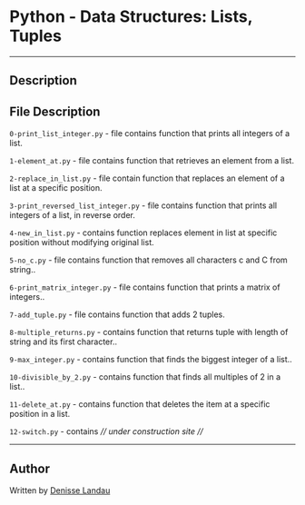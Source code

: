 # Python - Data Structures: Lists, Tuples
---

## Description

###

## File Description

``0-print_list_integer.py`` - file contains function that prints all integers of a list.

``1-element_at.py`` - file contains function that retrieves an element from a list.

``2-replace_in_list.py`` - file contain function that replaces an element of a list at a specific position.

``3-print_reversed_list_integer.py`` - file contains function that prints all integers of a list, in reverse order.

``4-new_in_list.py`` - contains function replaces element in list at specific position without modifying original list.

``5-no_c.py`` - file contains function that removes all characters c and C from string..

``6-print_matrix_integer.py`` - file contains function that prints a matrix of integers..

``7-add_tuple.py`` - file contains function that adds 2 tuples.

``8-multiple_returns.py`` -  contains function that returns tuple with length of string and its first character..

``9-max_integer.py`` - contains function that finds the biggest integer of a list..

``10-divisible_by_2.py`` - contains function that finds all multiples of 2 in a list..

``11-delete_at.py`` - contains function that deletes the item at a specific position in a list.

``12-switch.py`` - contains *// under construction site //*

---

## Author

Written by [Denisse Landau](https://www.linkedin.com/in/denisselandau/ "Denisse Landau")